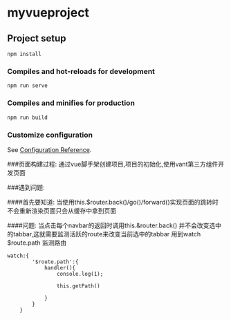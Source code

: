 # myvueproject

## Project setup
```
npm install
```

### Compiles and hot-reloads for development
```
npm run serve
```

### Compiles and minifies for production
```
npm run build
```

### Customize configuration
See [Configuration Reference](https://cli.vuejs.org/config/).


###页面构建过程:
通过vue脚手架创建项目,项目的初始化,使用vant第三方组件开发页面

###遇到问题:

####首先要知道:
当使用this.$router.back()/go()/forward()实现页面的跳转时
不会重新渲染页面只会从缓存中拿到页面

####问题:
当点击每个navbar的返回时调用this.&router.back()
并不会改变选中的tabbar,这就需要监测活跃的route来改变当前选中的tabbar
用到watch $route.path 监测路由
```
watch:{
        '$route.path':{
            handler(){
                console.log(1);
                
                this.getPath()
                
            }
        }
    }
```
